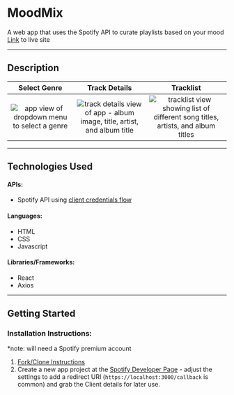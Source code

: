 # MoodMix

A web app that uses the Spotify API to curate playlists based on your mood
[Link](https://kristenprescott.github.io/Mood_Mix/#/) to live site

---

## Description

|                                                                 Select Genre                                                                  |                                                                               Track Details                                                                                |                                                                                   Tracklist                                                                                    |
| :-------------------------------------------------------------------------------------------------------------------------------------------: | :------------------------------------------------------------------------------------------------------------------------------------------------------------------------: | :----------------------------------------------------------------------------------------------------------------------------------------------------------------------------: |
| ![app view of dropdown menu to select a genre](https://res.cloudinary.com/dp1pjn2sy/image/upload/v1618207337/MoodMix/select-genre_fv0jgf.png) | ![track details view of app - album image, title, artist, and album title](https://res.cloudinary.com/dp1pjn2sy/image/upload/v1618207337/MoodMix/track-details_r4s2bw.png) | ![tracklist view showing list of different song titles, artists, and album titles](https://res.cloudinary.com/dp1pjn2sy/image/upload/v1618207337/MoodMix/tracklist_puk4bg.png) |

---

## Technologies Used

#### APIs:

- Spotify API using [client credentials flow](https://developer.spotify.com/documentation/general/guides/authorization-guide/#client-credentials-flow)

#### Languages:

- HTML
- CSS
- Javascript

#### Libraries/Frameworks:

- React
- Axios

---

## Getting Started

### Installation Instructions:

\*note: will need a Spotify premium account

1. [Fork/Clone Instructions](https://guides.github.com/activities/forking/)
2. Create a new app project at the [Spotify Developer Page](https://developer.spotify.com/dashboard/) - adjust the settings to add a redirect URI (`https://localhost:3000/callback` is common) and grab the Client details for later use.
